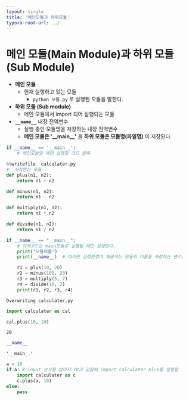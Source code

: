 ```yaml
---
layout: single
title: '메인모듈과 하위모듈'
typora-root-url: ../
---
```


# 메인 모듈(Main Module)과 하위 모듈(Sub Module)

- **메인 모듈**
    - 현재 실행하고 있는 모듈
        - `python 모듈.py` 로 실행된 모듈을 말한다.
- **하위 모듈 (Sub module)**
    - 메인 모듈에서 import 되어 실행되는 모듈
- <b>`__name__`</b> 내장 전역변수
    - 실행 중인 모듈명을 저장하는 내장 전역변수
    - **메인 모듈은 '\_\_main\_\_'** 을 **하위 모듈은 모듈명(파일명)** 이 저장된다.
    
```python
if __name__ == '__main__':
    # 메인모듈일 때만 실행할 코드 블록
```


```python
%%writefile  calculater.py
#  사칙연산 모듈
def plus(n1, n2):
    return n1 + n2

def minus(n1, n2):
    return n1 - n2

def multiply(n1, n2):
    return n1 * n2

def divide(n1, n2):
    return n1 / n2

if __name__ == "__main__":
    # 아래코드는 main모듈로 실행될 때만 실행한다.
    print("모듈이름")
    print(__name__)  # 파이썬 실행환경이 제공하는 모듈의 이름을 저장하는 변수.

    r1 = plus(10, 20)
    r2 = minus(100, 20)
    r3 = multiply(5, 7)
    r4 = divide(10, 2)
    print(r1, r2, r3, r4)
```

    Overwriting calculater.py



```python
import calculater as cal
```


```python
cal.plus(10, 10)
```




    20




```python
__name__
```




    '__main__'




```python
a = 10
if a: # input 숫자를 받아서 10과 같을때 import calculater plus를 실행함
    import calculater as c
    c.plus(a, 10)
else:
    pass
```
